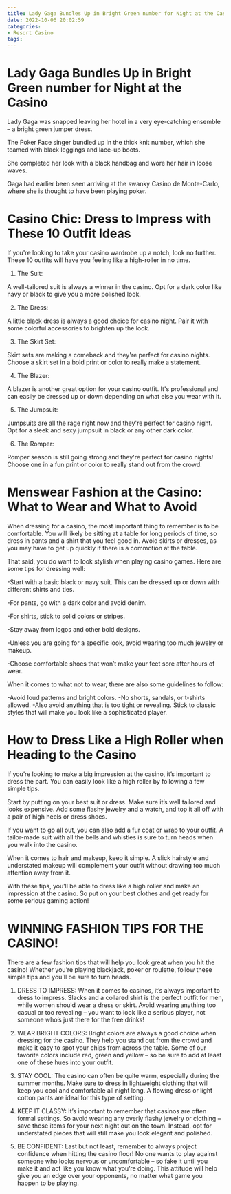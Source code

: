```yaml
---
title: Lady Gaga Bundles Up in Bright Green number for Night at the Casino 
date: 2022-10-06 20:02:59
categories:
- Resort Casino
tags:
---
```



#  Lady Gaga Bundles Up in Bright Green number for Night at the Casino 

Lady Gaga was snapped leaving her hotel in a very eye-catching ensemble – a bright green jumper dress.

The Poker Face singer bundled up in the thick knit number, which she teamed with black leggings and lace-up boots.

She completed her look with a black handbag and wore her hair in loose waves.

Gaga had earlier been seen arriving at the swanky Casino de Monte-Carlo, where she is thought to have been playing poker.

#  Casino Chic: Dress to Impress with These 10 Outfit Ideas 

If you're looking to take your casino wardrobe up a notch, look no further. These 10 outfits will have you feeling like a high-roller in no time.

1. The Suit:

A well-tailored suit is always a winner in the casino. Opt for a dark color like navy or black to give you a more polished look.

2. The Dress:

A little black dress is always a good choice for casino night. Pair it with some colorful accessories to brighten up the look.

3. The Skirt Set:

Skirt sets are making a comeback and they're perfect for casino nights. Choose a skirt set in a bold print or color to really make a statement.

4. The Blazer:

A blazer is another great option for your casino outfit. It's professional and can easily be dressed up or down depending on what else you wear with it.

5. The Jumpsuit:

Jumpsuits are all the rage right now and they're perfect for casino night. Opt for a sleek and sexy jumpsuit in black or any other dark color.

6. The Romper:

Romper season is still going strong and they're perfect for casino nights! Choose one in a fun print or color to really stand out from the crowd.

#  Menswear Fashion at the Casino: What to Wear and What to Avoid 

When dressing for a casino, the most important thing to remember is to be comfortable. You will likely be sitting at a table for long periods of time, so dress in pants and a shirt that you feel good in. Avoid skirts or dresses, as you may have to get up quickly if there is a commotion at the table.

That said, you do want to look stylish when playing casino games. Here are some tips for dressing well:

-Start with a basic black or navy suit. This can be dressed up or down with different shirts and ties.

-For pants, go with a dark color and avoid denim.

-For shirts, stick to solid colors or stripes.

-Stay away from logos and other bold designs. 

-Unless you are going for a specific look, avoid wearing too much jewelry or makeup. 

-Choose comfortable shoes that won’t make your feet sore after hours of wear. 

When it comes to what not to wear, there are also some guidelines to follow: 

-Avoid loud patterns and bright colors. 
-No shorts, sandals, or t-shirts allowed. 
-Also avoid anything that is too tight or revealing. Stick to classic styles that will make you look like a sophisticated player.

#  How to Dress Like a High Roller when Heading to the Casino 

If you’re looking to make a big impression at the casino, it’s important to dress the part. You can easily look like a high roller by following a few simple tips.

Start by putting on your best suit or dress. Make sure it’s well tailored and looks expensive. Add some flashy jewelry and a watch, and top it all off with a pair of high heels or dress shoes.

If you want to go all out, you can also add a fur coat or wrap to your outfit. A tailor-made suit with all the bells and whistles is sure to turn heads when you walk into the casino.

When it comes to hair and makeup, keep it simple. A slick hairstyle and understated makeup will complement your outfit without drawing too much attention away from it.

With these tips, you’ll be able to dress like a high roller and make an impression at the casino. So put on your best clothes and get ready for some serious gaming action!

#  WINNING FASHION TIPS FOR THE CASINO!

There are a few fashion tips that will help you look great when you hit the casino! Whether you’re playing blackjack, poker or roulette, follow these simple tips and you’ll be sure to turn heads.

1) DRESS TO IMPRESS: When it comes to casinos, it’s always important to dress to impress. Slacks and a collared shirt is the perfect outfit for men, while women should wear a dress or skirt. Avoid wearing anything too casual or too revealing – you want to look like a serious player, not someone who’s just there for the free drinks!

2) WEAR BRIGHT COLORS: Bright colors are always a good choice when dressing for the casino. They help you stand out from the crowd and make it easy to spot your chips from across the table. Some of our favorite colors include red, green and yellow – so be sure to add at least one of these hues into your outfit.

3) STAY COOL: The casino can often be quite warm, especially during the summer months. Make sure to dress in lightweight clothing that will keep you cool and comfortable all night long. A flowing dress or light cotton pants are ideal for this type of setting.

4) KEEP IT CLASSY: It’s important to remember that casinos are often formal settings. So avoid wearing any overly flashy jewelry or clothing – save those items for your next night out on the town. Instead, opt for understated pieces that will still make you look elegant and polished.

5) BE CONFIDENT: Last but not least, remember to always project confidence when hitting the casino floor! No one wants to play against someone who looks nervous or uncomfortable – so fake it until you make it and act like you know what you’re doing. This attitude will help give you an edge over your opponents, no matter what game you happen to be playing.